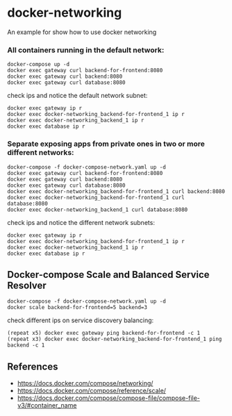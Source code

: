 # docker-networking
An example for show how to use docker networking

### All containers running in the default network:

```
docker-compose up -d
docker exec gateway curl backend-for-frontend:8080
docker exec gateway curl backend:8080
docker exec gateway curl database:8080
```

check ips and notice the default network subnet: 

```
docker exec gateway ip r
docker exec docker-networking_backend-for-frontend_1 ip r
docker exec docker-networking_backend_1 ip r
docker exec database ip r
```

### Separate exposing apps from private ones in two or more different networks:

```
docker-compose -f docker-compose-network.yaml up -d
docker exec gateway curl backend-for-frontend:8080
docker exec gateway curl backend:8080
docker exec gateway curl database:8080
docker exec docker-networking_backend-for-frontend_1 curl backend:8080
docker exec docker-networking_backend-for-frontend_1 curl database:8080
docker exec docker-networking_backend_1 curl database:8080
```
check ips and notice the different network subnets: 

```
docker exec gateway ip r
docker exec docker-networking_backend-for-frontend_1 ip r
docker exec docker-networking_backend_1 ip r
docker exec database ip r
```


## Docker-compose Scale and Balanced Service Resolver

```
docker-compose -f docker-compose-network.yaml up -d
docker scale backend-for-frontend=5 backend=3
```

check different ips on service discovery balancing:

```
(repeat x5) docker exec gateway ping backend-for-frontend -c 1
(repeat x3) docker exec docker-networking_backend-for-frontend_1 ping backend -c 1
```

## References
- https://docs.docker.com/compose/networking/
- https://docs.docker.com/compose/reference/scale/
- https://docs.docker.com/compose/compose-file/compose-file-v3/#container_name

